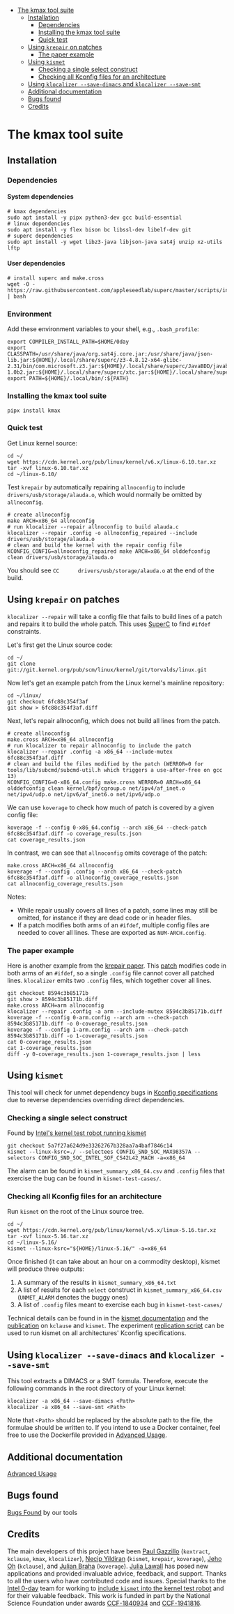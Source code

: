 <!-- START doctoc generated TOC please keep comment here to allow auto update -->
<!-- DON'T EDIT THIS SECTION, INSTEAD RE-RUN doctoc TO UPDATE -->

- [The kmax tool suite](#the-kmax-tool-suite)
  - [Installation](#installation)
    - [Dependencies](#dependencies)
    - [Installing the kmax tool suite](#installing-the-kmax-tool-suite)
    - [Quick test](#quick-test)
  - [Using `krepair` on patches](#using-krepair-on-patches)
    - [The paper example](#the-paper-example)
  - [Using `kismet`](#using-kismet)
    - [Checking a single select construct](#checking-a-single-select-construct)
    - [Checking all Kconfig files for an architecture](#checking-all-kconfig-files-for-an-architecture)
  - [Using `klocalizer --save-dimacs` and `klocalizer --save-smt`](#using-klocalizer---save-dimacs-and-klocalizer---save-smt)
  - [Additional documentation](#additional-documentation)
  - [Bugs found](#bugs-found)
  - [Credits](#credits)

<!-- END doctoc generated TOC please keep comment here to allow auto update -->


# The kmax tool suite

## Installation

### Dependencies

#### System dependencies

    # kmax dependencies
    sudo apt install -y pipx python3-dev gcc build-essential
    # linux dependencies
    sudo apt install -y flex bison bc libssl-dev libelf-dev git
    # superc dependencies
    sudo apt install -y wget libz3-java libjson-java sat4j unzip xz-utils lftp
	
#### User dependencies
	
    # install superc and make.cross
    wget -O - https://raw.githubusercontent.com/appleseedlab/superc/master/scripts/install.sh | bash

### Environment

Add these environment variables to your shell, e.g., `.bash_profile`:

    export COMPILER_INSTALL_PATH=$HOME/0day
    export CLASSPATH=/usr/share/java/org.sat4j.core.jar:/usr/share/java/json-lib.jar:${HOME}/.local/share/superc/z3-4.8.12-x64-glibc-2.31/bin/com.microsoft.z3.jar:${HOME}/.local/share/superc/JavaBDD/javabdd-1.0b2.jar:${HOME}/.local/share/superc/xtc.jar:${HOME}/.local/share/superc/superc.jar:${CLASSPATH}
    export PATH=${HOME}/.local/bin/:${PATH}

### Installing the kmax tool suite

    pipx install kmax

### Quick test
    
Get Linux kernel source:

    cd ~/
    wget https://cdn.kernel.org/pub/linux/kernel/v6.x/linux-6.10.tar.xz
    tar -xvf linux-6.10.tar.xz
    cd ~/linux-6.10/

Test `krepair` by automatically repairing `allnoconfig` to include `drivers/usb/storage/alauda.o`, which would normally be omitted by `allnoconfig`.

    # create allnoconfig
    make ARCH=x86_64 allnoconfig
    # run klocalizer --repair allnoconfig to build alauda.c
    klocalizer --repair .config -o allnoconfig_repaired --include drivers/usb/storage/alauda.o
    # clean and build the kernel with the repair config file
    KCONFIG_CONFIG=allnoconfig_repaired make ARCH=x86_64 olddefconfig clean drivers/usb/storage/alauda.o
    
You should see `CC      drivers/usb/storage/alauda.o` at the end of the build.

## Using `krepair` on patches

`klocalizer --repair` will take a config file that fails to build lines of a patch and repairs it to build the whole patch. 
This uses [SuperC](https://github.com/appleseedlab/superc) to find `#ifdef` constraints.

Let's first get the Linux source code:

    cd ~/
    git clone git://git.kernel.org/pub/scm/linux/kernel/git/torvalds/linux.git
	
Now let's get an example patch from the Linux kernel's mainline repository:	
	
    cd ~/linux/
    git checkout 6fc88c354f3af
    git show > 6fc88c354f3af.diff

Next, let's repair allnoconfig, which does not build all lines from the patch.

    # create allnoconfig
    make.cross ARCH=x86_64 allnoconfig
    # run klocalizer to repair allnoconfig to include the patch
    klocalizer --repair .config -a x86_64 --include-mutex 6fc88c354f3af.diff
    # clean and build the files modified by the patch (WERROR=0 for tools/lib/subcmd/subcmd-util.h which triggers a use-after-free on gcc 13)
    KCONFIG_CONFIG=0-x86_64.config make.cross WERROR=0 ARCH=x86_64 olddefconfig clean kernel/bpf/cgroup.o net/ipv4/af_inet.o net/ipv4/udp.o net/ipv6/af_inet6.o net/ipv6/udp.o

We can use `koverage` to check how much of patch is covered by a given config file:

    koverage -f --config 0-x86_64.config --arch x86_64 --check-patch 6fc88c354f3af.diff -o coverage_results.json
    cat coverage_results.json

In contrast, we can see that `allnoconfig` omits coverage of the patch:

    make.cross ARCH=x86_64 allnoconfig
    koverage -f --config .config --arch x86_64 --check-patch 6fc88c354f3af.diff -o allnoconfig_coverage_results.json
    cat allnoconfig_coverage_results.json

Notes:

- While repair usually covers all lines of a patch, some lines may still be omitted, for instance if they are dead code or in header files.
- If a patch modifies both arms of an `#ifdef`, multiple config files are needed to cover all lines.  These are exported as `NUM-ARCH.config`.

### The paper example

Here is another example from the [krepair paper](https://paulgazzillo.com/papers/fse24.pdf).  This [patch](https://git.kernel.org/pub/scm/linux/kernel/git/torvalds/linux.git/commit/?id=8594c3b85171b6f68e34e07b533ec2f1bf7fb065) modifies code in both arms of an `#ifdef`, so a single `.config` file cannot cover all patched lines.  `klocalizer` emits two `.config` files, which together cover all lines.

    git checkout 8594c3b85171b
    git show > 8594c3b85171b.diff
	make.cross ARCH=arm allnoconfig
    klocalizer --repair .config -a arm --include-mutex 8594c3b85171b.diff
    koverage -f --config 0-arm.config --arch arm --check-patch 8594c3b85171b.diff -o 0-coverage_results.json
    koverage -f --config 1-arm.config --arch arm --check-patch 8594c3b85171b.diff -o 1-coverage_results.json
    cat 0-coverage_results.json
    cat 1-coverage_results.json
	diff -y 0-coverage_results.json 1-coverage_results.json | less

## Using `kismet`

This tool will check for unmet dependency bugs in [Kconfig specifications](https://www.kernel.org/doc/html/latest/kbuild/kconfig-language.html#menu-attributes) due to reverse dependencies overriding direct dependencies.

### Checking a single select construct

Found by [Intel's kernel test robot running kismet](https://lore.kernel.org/lkml/cc9905dd-5b66-d01e-491c-64c18198d208@intel.com/)

    git checkout 5a7f27a624d9e33262767b328aa7a4baf7846c14
    kismet --linux-ksrc=./ --selectees CONFIG_SND_SOC_MAX98357A --selectors CONFIG_SND_SOC_INTEL_SOF_CS42L42_MACH -a=x86_64

The alarm can be found in `kismet_summary_x86_64.csv` and `.config` files that exercise the bug can be found in `kismet-test-cases/`.

### Checking all Kconfig files for an architecture

Run `kismet` on the root of the Linux source tree.

    cd ~/
    wget https://cdn.kernel.org/pub/linux/kernel/v5.x/linux-5.16.tar.xz
    tar -xvf linux-5.16.tar.xz
    cd ~/linux-5.16/
    kismet --linux-ksrc="${HOME}/linux-5.16/" -a=x86_64

Once finished (it can take about an hour on a commodity desktop), kismet will produce three outputs:

  1. A summary of the results in `kismet_summary_x86_64.txt`
  2. A list of results for each `select` construct in `kismet_summary_x86_64.csv` (`UNMET_ALARM` denotes the buggy ones)
  3. A list of `.config` files meant to exercise each bug in `kismet-test-cases/`

Technical details can be found in in the [kismet documentation](https://github.com/paulgazz/kmax/blob/master/docs/advanced.md#kismet) and the [publication](https://paulgazzillo.com/papers/esecfse21.pdf) on `kclause` and `kismet`.  The experiment [replication script](https://github.com/paulgazz/kmax/blob/master/scripts/kismet_evaluation/kismet_experiments_replication.sh) can be used to run kismet on all architectures' Kconfig specifications.

## Using `klocalizer --save-dimacs` and `klocalizer --save-smt`

This tool extracts a DIMACS or a SMT formula.
Therefore, execute the following commands in the root directory of your Linux kernel:

    klocalizer -a x86_64 --save-dimacs <Path>
    klocalizer -a x86_64 --save-smt <Path>

Note that `<Path>` should be replaced by the absolute path to the file, the formulae should be written to.
If you intend to use a Docker container, feel free to use the Dockerfile provided in [Advanced Usage](https://github.com/paulgazz/kmax/blob/master/docs/advanced.md).

## Additional documentation

[Advanced Usage](https://github.com/paulgazz/kmax/blob/master/docs/advanced.md)


## Bugs found

[Bugs Found](https://github.com/paulgazz/kmax/blob/master/docs/bugs_found.md) by our tools


## Credits

The main developers of this project have been [Paul Gazzillo](https://paulgazzillo.com) (`kextract`, `kclause`, `kmax`, `klocalizer`), [Necip Yildiran](http://www.necipyildiran.com/) (`kismet`, `krepair`, `koverage`), [Jeho Oh](https://www.linkedin.com/in/jeho-oh-110a2092/) (`kclause`), and [Julian Braha](https://julianbraha.com/) (`koverage`).  [Julia Lawall](https://pages.lip6.fr/Julia.Lawall/) has posed new applications and provided invaluable advice, feedback, and support.  Thanks to all the users who have contributed code and issues.  Special thanks to the [Intel 0-day](https://01.org/lkp) team for working to [include `kismet` into the kernel test robot](https://lore.kernel.org/all/d13eec5d-ee87-2207-05a4-1c7732bca4cd@intel.com/) and for their valuable feedback.  This work is funded in part by the National Science Foundation under awards [CCF-1840934](https://nsf.gov/awardsearch/showAward?AWD_ID=1840934) and [CCF-1941816](https://nsf.gov/awardsearch/showAward?AWD_ID=1941816).
